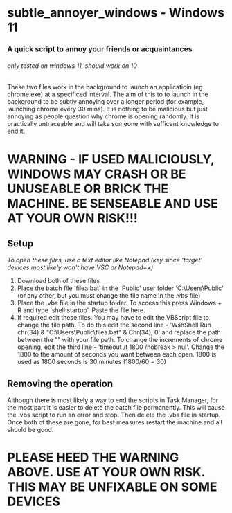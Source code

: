 # subtle_annoyer_windows - Windows 11
### A quick script to annoy your friends or acquaintances
###### only tested on windows 11, should work on 10

These two files work in the background to launch an applicatioin (eg. chrome.exe) at a specificed interval. The aim of this to to launch in the background to be subtly annoying over a longer period (for example, launching chrome every 30 mins). It is nothing to be malicious but just annoying as people question why chrome is opening randomly. It is practically untraceable and will take someone with sufficent knowledge to end it.

# WARNING - IF USED MALICIOUSLY, WINDOWS MAY CRASH OR BE UNUSEABLE OR BRICK THE MACHINE. BE SENSEABLE AND USE AT YOUR OWN **RISK**!!!

## Setup
_To open these files, use a text editor like Notepad (key since 'target' devices most likely won't have VSC or Notepad++)_

1. Download both of these files
3. Place the batch file 'filea.bat' in the 'Public' user folder 'C:\Users\Public' (or any other, but you must change the file name in the .vbs file)
4. Place the .vbs file in the startup folder. To access this press Windows + R and type 'shell:startup'. Paste the file here.
5. If required edit these files. You may have to edit the VBScript file to change the file path. To do this edit the second line - 'WshShell.Run chr(34) & "C:\Users\Public\filea.bat" & Chr(34), 0' and replace the path between the "" with your file path. To change the increments of chrome opening, edit the third line - 'timeout /t 1800 /nobreak > nul'. Change the 1800 to the amount of seconds you want between each open. 1800 is used as 1800 seconds is 30 minutes (1800/60 = 30)

## Removing the operation
Although there is most likely a way to end the scripts in Task Manager, for the most part it is easier to delete the batch file permanently. This will cause the .vbs script to run an error and stop. Then delete the .vbs file in startup. Once both of these are gone, for best measures restart the machine and all should be good.

# PLEASE HEED THE WARNING ABOVE. USE AT YOUR OWN RISK. THIS MAY BE UNFIXABLE ON SOME DEVICES



